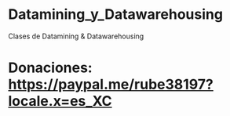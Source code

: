 # Datamining_y_Datawarehousing
Clases de Datamining &amp; Datawarehousing
# Donaciones: https://paypal.me/rube38197?locale.x=es_XC
